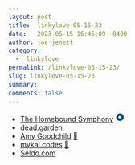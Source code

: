 ```yaml
---
layout: post
title:  linkylove 05-15-23
date:   2023-05-15 16:45:09 -0400
author: joe jenett
category:
  -  linkylove
permalink: /linkylove-05-15-23/
slug: linkylove-05-15-23
summary: 
comments: false
---
```

<ul class="linkylove">
	<li><a title="Alan Jacobs" href="https://blog.ayjay.org/">The Homebound Symphony</a> <a class="normaltext" title="@odd" href="https://social.lol/@odd/110374288829706262"><img src="/images/left-arrow.png" alt="" width="18"></a></li>
	<li><a title="Johanna-Mathilda Langenhan" href="https://dead.garden/">dead.garden</a></li>
	<li><a title="Amy Goodchild" href="https://www.amygoodchild.com/">Amy Goodchild</a> <a href="https://pinboard.in/u:nelson">📌</a></li>
	<li><a title="Mykal Machon" href="https://mykal.codes/">mykal.codes</a> <a href="https://pinboard.in/u:richardsison">📌</a></li>
	<li><a title="Laurie Voss" href="https://seldo.com/">Seldo.com</a></li>
</ul>
<a href="https://brid.gy/publish/mastodon"></a>